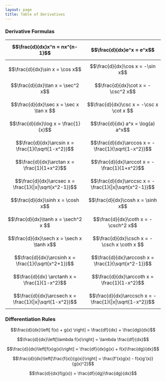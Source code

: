 ```yaml
---
layout: page
title: Table of Derivatives
---
```




### Derivative Formulas

| $$\frac{d}{dx}x^n = nx^{n-1}$$                         | $$\frac{d}{dx}e^x = e^x$$                               |
| ------------------------------------------------------ | ------------------------------------------------------- |
| $$\frac{d}{dx}\sin x = \cos x$$                        | $$\frac{d}{dx}\cos x = -\sin x$$                        |
| $$\frac{d}{dx}\tan x = \sec^2 x$$                      | $$\frac{d}{dx}\cot x = -\csc^2 x$$                      |
| $$\frac{d}{dx}\sec x = \sec x \tan x $$                | $$\frac{d}{dx}\csc x = -\csc x \cot x $$                |
| $$\frac{d}{dx}\log x = \frac{1}{x}$$                   | $$\frac{d}{dx} a^x = \log(a) a^x$$                      |
| $$\frac{d}{dx}\arcsin x = \frac{1}{\sqrt{1-x^2}}$$     | $$\frac{d}{dx}\arccos x = -\frac{1}{\sqrt{1-x^2}}$$     |
| $$\frac{d}{dx}\arctan x = \frac{1}{1+x^2}$$            | $$\frac{d}{dx}\arccot x = -\frac{1}{1+x^2}$$            |
| $$\frac{d}{dx}\arcsec x = \frac{1}{\|x\|\sqrt{x^2-1}}$$  | $$\frac{d}{dx}\arccsc x = -\frac{1}{\|x\|\sqrt{x^2-1}}$$  |
| $$\frac{d}{dx}\sinh x = \cosh x$$                      | $$\frac{d}{dx}\cosh x = \sinh x$$                       |
| $$\frac{d}{dx}\tanh x = \sech^2 x $$                   | $$\frac{d}{dx}\coth x = -\csch^2 x$$                    |
| $$\frac{d}{dx}\sech x = \sech x \tanh x$$              | $$\frac{d}{dx}\csch x = -\csch x \coth x $$             |
| $$\frac{d}{dx}\arcsinh x = \frac{1}{\sqrt{x^2+1}}$$    | $$\frac{d}{dx}\arccosh x = \frac{1}{\sqrt{x^2-1}}$$     |
| $$\frac{d}{dx} \arctanh x = \frac{1}{1-x^2}$$          | $$\frac{d}{dx}\arccoth x = \frac{1}{1-x^2}$$            |
| $$\frac{d}{dx}\arcsech x = \frac{1}{\|x\|\sqrt{1-x^2}}$$ | $$\frac{d}{dx}\arccsch x = -\frac{1}{\|x\|\sqrt{1-x^2}}$$ |

### Differentiation Rules

$$\frac{d}{dx}\left[ f(x) + g(x) \right]  = \frac{df}{dx} + \frac{dg}{dx}$$

$$\frac{d}{dx}\left[\lambda f(x)\right] = \lambda \frac{df}{dx}$$

$$\frac{d}{dx}\left[f(x)g(x)\right] = \frac{df}{dx}g(x) + f(x)\frac{dg}{dx}$$

$$\frac{d}{dx}\left[\frac{f(x)}{g(x)}\right] = \frac{f'(x)g(x) - f(x)g'(x)}{g(x)^2}$$

$$\frac{d}{dx}f(g(x)) = \frac{df}{dg}\frac{dg}{dx}$$

